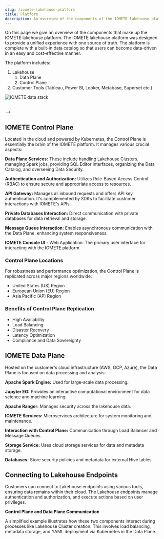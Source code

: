 ```yaml
---
slug: /iomete-lakehouse-platform
title: Platform
description: An overview of the components of the IOMETE lakehouse platform. Snowflake Databricks alternative with a built-in data catalog that users can become data-driven
---
```


On this page we give an overview of the components that make up the IOMETE lakehouse platform. The IOMETE lakehouse platform was designed to provide a unified experience with one source of truth. The platform is complete with a built-in data catalog so that users can become data-driven in an easy and cost-effective manner.

<!-- We deliver data-infrastructure-as-one-single-platform. We are on the cloud (AWS) and provide a fully managed experience. We also provide local cloud, on-premise and hybrid solutions. -->

The platform includes:

1. Lakehouse
   1. Data Plane
   2. Control Plane
2. Customer Tools (Tableau, Power BI, Looker, Metabase, Superset etc.)


![IOMETE data stack](/img/intro/how-it-works.png)

<br/>


<!-- ### Decoupled Compute and Storage

IOMETE lakehouse uses decoupled compute & storage architecture, aka multi-cluster shared-data architecture.

In this architecture, the data is stored in a cloud object store (like AWS S3) and run multiple compute-cluster on top of the shared data. 

Why is running multiple compute clusters on shared data important? Here are the advantages of this architecture:

- Single source of truth of your all company data, as opposed to having different data silos
- Isolate your compute workloads based on team or use cases without duplicating data. _For instance, different teams have different compute clusters or separate ETL workloads from BI workloads, etc. Moreover, as your organization grows, the system can scale horizontally._

### Data Governance

Data governance is a collection of processes, roles, policies, standards, and metrics that ensure the effective and efficient use of information in enabling an organization to achieve its goals. It establishes the processes and responsibilities that ensure the quality and security of the data used across a business or organization. Data governance defines who can take what action, upon what data, in what situations, using what methods.

IOMETE provides the following services to control all these. 

### Advanced Data Authorization Control & Auditing

IOMETE provides a state-of-the-art centralized data access control. You can manage:

- Table, Column access control
- Data Masking
- And even tag-based access control, and this reduces hundreds of data access policies only to a few.

Moreover, data auditing enables to track who consumes what data.

### Data Catalog & Discovery

IOMETE data catalog is a collection of metadata, combined with data management and search tools, that helps analysts and other data users find the data they need. It serves as an inventory of available data and provides information to evaluate fitness data for intended uses.

Here are the benefits of the IOMETE data catalog:

- Keep all vital data assets information central: Databases, tables, views, columns, descriptions, tags, statistics, etc.
- Google-like search for your data assets. Quickly find any data asset you’re looking for — tables, views, databases — all in one place.
- Smart auto-tag-detection. IOMETE profiles data and automatically tags datasets with PII/PCI (email, address, person, location, credit card, etc.)
- Data lineage. Reveal how data has evolved through its lifecycle, where it has come from, and foresee the assets that will be impacted due to change going forward.

### Data monitoring & observability

Observability is no longer just for software engineering. With the rise of data downtime and the increasing complexity of the data stack, observability has emerged as a critical concern for data teams, too.

IOMETE provides:

- Automated data quality profiling: automatically profiles your data to identify missing values, outliers & other data anomalies. 
- Quality checks: Define checks on the datasets to define the health level. When datasets are not conforming to the checks defined on them, the platform will alert the team about the problem.

### Serverless Job Service (ETL)

Serverless Job Service is a serverless job service for Apache Spark applications with an intuitive user experience. You can think of it, Heroku for Spark applications.

### Data Loaders

Data Loaders are connectors to move data from 3rd party applications, like Mixpanel, HubSpot, and hundreds of others. More will come on this.

<!-- ### BI

Fast, lightweight, intuitive, and loaded with options that make it easy for users of all skill sets to explore and visualize their data, from simple line charts to highly detailed geospatial charts. If you wish to connect your favorite third party BI tool instead (e.g. Tableau or Looker): piece of cake. --> -->

## IOMETE Control Plane

Located in the cloud and powered by Kubernetes, the Control Plane is essentially the brain of the IOMETE platform. It manages various crucial aspects:

**Data Plane Services:** These include handling Lakehouse Clusters, managing Spark jobs, providing SQL Editor interfaces, organizing the Data Catalog, and overseeing Data Security.

**Authentication and Authorization:** Utilizes Role-Based Access Control (RBAC) to ensure secure and appropriate access to resources.

**API Gateway:** Manages all inbound requests and offers API key authentication. It's complemented by SDKs to facilitate customer interactions with IOMETE's APIs.

**Private Databases Interaction:** Direct communication with private databases for data retrieval and storage.

**Message Queue Interaction:** Enables asynchronous communication with the Data Plane, enhancing system responsiveness.

**IOMETE Console UI** - Web Application: The primary user interface for interacting with the IOMETE platform.

### Control Plane Locations

For robustness and performance optimization, the Control Plane is replicated across major regions worldwide:

- United States (US) Region
- European Union (EU) Region
- Asia Pacific (AP) Region


### Benefits of Control Plane Replication

- High Availability
- Load Balancing
- Disaster Recovery
- Latency Optimization
- Compliance and Data Sovereignty


## IOMETE Data Plane

Hosted on the customer's cloud infrastructure (AWS, GCP, Azure), the Data Plane is focused on data processing and analysis:

**Apache Spark Engine:** Used for large-scale data processing.

**Jupyter EG:** Provides an interactive computational environment for data science and machine learning.

**Apache Ranger:** Manages security across the lakehouse data.

**IOMETE Services:** Microservices architecture for system monitoring and maintenance.

**Interaction with Control Plane:** Communication through Load Balancer and Message Queues.

**Storage Service:** Uses cloud storage services for data and metadata storage.

**Databases:** Store security policies and metadata for external Hive tables.


## Connecting to Lakehouse Endpoints

Customers can connect to Lakehouse endpoints using various tools, ensuring data remains within their cloud. The Lakehouse endpoints manage authentication and authorization, and execute actions based on user privileges.


**Control Plane and Data Plane Communication**

A simplified example illustrates how these two components interact during processes like Lakehouse Cluster creation. This involves load balancing, metadata storage, and YAML deployment via Kubernetes in the Data Plane.